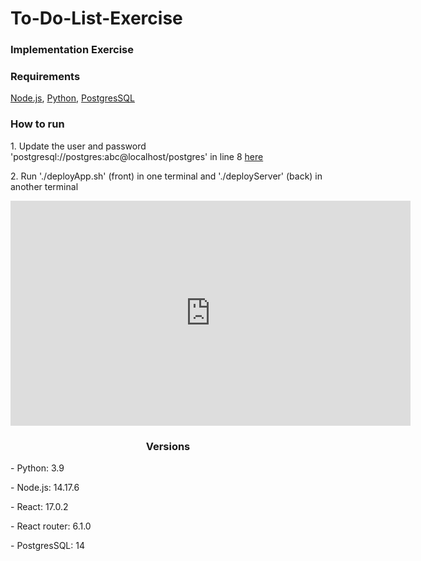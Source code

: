 <h1>To-Do-List-Exercise </h1>

<h3>Implementation Exercise</h3>


<h3>Requirements</h3>
<p> <a href="https://nodejs.org/en/download/" target="blank">Node.js</a>, <a href="https://www.python.org/downloads/release/python-390/" target="blank">Python</a>, <a href="https://www.postgresql.org/download/" target="blank">PostgresSQL</a></p>


<h3>How to run</h3>

<p>1. Update the user and password 'postgresql://postgres:abc@localhost/postgres' in line 8 <a href="https://github.com/sromero50/todo-exercise/blob/master/api/app.py" target="blank">here</a></p>

<p>2. Run './deployApp.sh' (front) in one terminal and './deployServer' (back) in another terminal</p>


<iframe frameBorder='0' width='640' height='360' webkitallowfullscreen mozallowfullscreen allowfullscreen src="https://www.awesomescreenshot.com/embed?id=6406049&shareKey=cf9a95d1047b8065d915678e998dc7d6"></iframe>


<h3 align="center">Versions</h3>

<p>- Python: 3.9</p>
<p>- Node.js: 14.17.6</p>
<p>- React: 17.0.2</p>
<p>- React router: 6.1.0</p>
<p>- PostgresSQL: 14</p>
